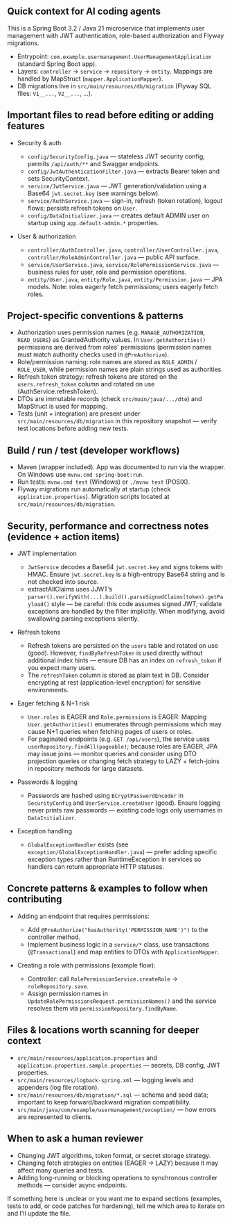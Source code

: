 ## Quick context for AI coding agents

This is a Spring Boot 3.2 / Java 21 microservice that implements user management with JWT authentication, role-based authorization and Flyway migrations.

- Entrypoint: `com.example.usermanagement.UserManagementApplication` (standard Spring Boot app).
- Layers: `controller` -> `service` -> `repository` -> `entity`. Mappings are handled by MapStruct (`mapper.ApplicationMapper`).
- DB migrations live in `src/main/resources/db/migration` (Flyway SQL files: `V1__...`, `V2__...`, ...).

## Important files to read before editing or adding features

- Security & auth
  - `config/SecurityConfig.java` — stateless JWT security config; permits `/api/auth/**` and Swagger endpoints.
  - `config/JwtAuthenticationFilter.java` — extracts Bearer token and sets SecurityContext.
  - `service/JwtService.java` — JWT generation/validation using a Base64 `jwt.secret.key` (see warnings below).
  - `service/AuthService.java` — sign-in, refresh (token rotation), logout flows; persists refresh tokens on `User`.
  - `config/DataInitializer.java` — creates default ADMIN user on startup using `app.default-admin.*` properties.

- User & authorization
  - `controller/AuthController.java`, `controller/UserController.java`, `controller/RoleAdminController.java` — public API surface.
  - `service/UserService.java`, `service/RolePermissionService.java` — business rules for user, role and permission operations.
  - `entity/User.java`, `entity/Role.java`, `entity/Permission.java` — JPA models. Note: roles eagerly fetch permissions; users eagerly fetch roles.

## Project-specific conventions & patterns

- Authorization uses permission names (e.g. `MANAGE_AUTHORIZATION`, `READ_USERS`) as GrantedAuthority values. In `User.getAuthorities()` permissions are derived from roles' permissions (permission names must match authority checks used in `@PreAuthorize`).
- Role/permission naming: role names are stored as `ROLE_ADMIN` / `ROLE_USER`, while permission names are plain strings used as authorities.
- Refresh token strategy: refresh tokens are stored on the `users.refresh_token` column and rotated on use (AuthService.refreshToken).
- DTOs are immutable records (check `src/main/java/.../dto`) and MapStruct is used for mapping.
- Tests (unit + integration) are present under `src/main/resources/db/migration` in this repository snapshot — verify test locations before adding new tests.

## Build / run / test (developer workflows)

- Maven (wrapper included). App was documented to run via the wrapper. On Windows use `mvnw.cmd spring-boot:run`.
- Run tests: `mvnw.cmd test` (Windows) or `./mvnw test` (POSIX).
- Flyway migrations run automatically at startup (check `application.properties`). Migration scripts located at `src/main/resources/db/migration`.

## Security, performance and correctness notes (evidence + action items)

- JWT implementation
  - `JwtService` decodes a Base64 `jwt.secret.key` and signs tokens with HMAC. Ensure `jwt.secret.key` is a high-entropy Base64 string and is not checked into source.
  - extractAllClaims uses JJWT’s `parser().verifyWith(...).build().parseSignedClaims(token).getPayload()` style — be careful: this code assumes signed JWT; validate exceptions are handled by the filter implicitly. When modifying, avoid swallowing parsing exceptions silently.

- Refresh tokens
  - Refresh tokens are persisted on the `users` table and rotated on use (good). However, `findByRefreshToken` is used directly without additional index hints — ensure DB has an index on `refresh_token` if you expect many users.
  - The `refreshToken` column is stored as plain text in DB. Consider encrypting at rest (application-level encryption) for sensitive environments.

- Eager fetching & N+1 risk
  - `User.roles` is EAGER and `Role.permissions` is EAGER. Mapping `User.getAuthorities()` enumerates through permissions which may cause N+1 queries when fetching pages of users or roles.
  - For paginated endpoints (e.g. `GET /api/users`), the service uses `userRepository.findAll(pageable)`; because roles are EAGER, JPA may issue joins — monitor queries and consider using DTO projection queries or changing fetch strategy to LAZY + fetch-joins in repository methods for large datasets.

- Passwords & logging
  - Passwords are hashed using `BCryptPasswordEncoder` in `SecurityConfig` and `UserService.createUser` (good). Ensure logging never prints raw passwords — existing code logs only usernames in `DataInitializer`.

- Exception handling
  - `GlobalExceptionHandler` exists (see `exception/GlobalExceptionHandler.java`) — prefer adding specific exception types rather than RuntimeException in services so handlers can return appropriate HTTP statuses.

## Concrete patterns & examples to follow when contributing

- Adding an endpoint that requires permissions:
  - Add `@PreAuthorize("hasAuthority('PERMISSION_NAME')")` to the controller method.
  - Implement business logic in a `service/*` class, use transactions (`@Transactional`) and map entities to DTOs with `ApplicationMapper`.

- Creating a role with permissions (example flow):
  - Controller: call `RolePermissionService.createRole` -> `roleRepository.save`.
  - Assign permission names in `UpdateRolePermissionsRequest.permissionNames()` and the service resolves them via `permissionRepository.findByName`.

## Files & locations worth scanning for deeper context

- `src/main/resources/application.properties` and `application.properties.sample.properties` — secrets, DB config, JWT properties.
- `src/main/resources/logback-spring.xml` — logging levels and appenders (log file rotation).
- `src/main/resources/db/migration/*.sql` — schema and seed data; important to keep forward/backward migration compatibility.
- `src/main/java/com/example/usermanagement/exception/` — how errors are represented to clients.

## When to ask a human reviewer

- Changing JWT algorithms, token format, or secret storage strategy.
- Changing fetch strategies on entities (EAGER -> LAZY) because it may affect many queries and tests.
- Adding long-running or blocking operations to synchronous controller methods — consider async endpoints.

If something here is unclear or you want me to expand sections (examples, tests to add, or code patches for hardening), tell me which area to iterate on and I'll update the file.
